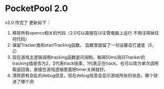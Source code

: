 # PocketPool 2.0
v2.0 传完了 更新如下：
1. 移除所有opencv相关的代码（2.0可以直接在UI主管电脑上运行 不用注释掉任何代码）
2. 保留Tracker类和startTracking函数， 函数里面留了一句设置击打速度（5，2）
3. 现在游戏主逻辑调用tracking函数是问询制，每隔50ms询问Tracker的tracking值是否为2，2代表track结束，1代表正在track。也可以改为单次调用取返回值，直接在游戏逻辑里面把timer关掉就好。
4. 清除原有杂乱的debug信息，现在debug信息会显示游戏所处的状态，哪个球进了哪个洞
